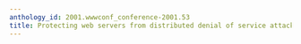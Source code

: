 ```yaml
---
anthology_id: 2001.wwwconf_conference-2001.53
title: Protecting web servers from distributed denial of service attacks
---
```

